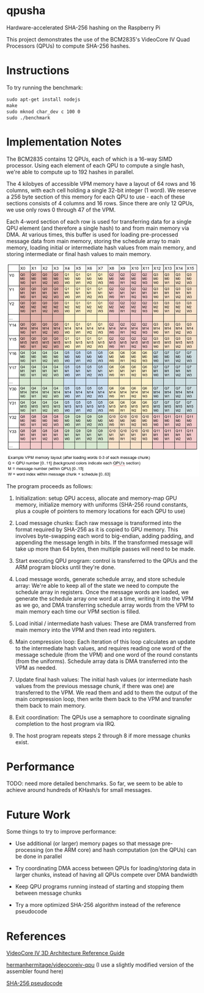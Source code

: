 qpusha
======

Hardware-accelerated SHA-256 hashing on the Raspberry Pi

This project demonstrates the use of the BCM2835's VideoCore IV Quad Processors
(QPUs) to compute SHA-256 hashes.

Instructions
============

To try running the benchmark:

    sudo apt-get install nodejs
    make
    sudo mknod char_dev c 100 0
    sudo ./benchmark

Implementation Notes
====================

The BCM2835 contains 12 QPUs, each of which is a 16-way SIMD processor. Using
each element of each QPU to compute a single hash, we're able to compute up to
192 hashes in parallel.

The 4 kilobyes of accessible VPM memory have a layout of 64 rows and 16
columns, with each cell holding a single 32-bit integer (1 word). We reserve a
256 byte section of this memory for each QPU to use - each of these sections
consists of 4 columns and 16 rows. Since there are only 12 QPUs, we use only
rows 0 through 47 of the VPM.

Each 4-word section of each row is used for transferring data for a single QPU
element (and therefore a single hash) to and from main memory via DMA. At
various times, this buffer is used for loading pre-processed message data from
main memory, storing the schedule array to main memory, loading initial or
intermediate hash values from main memory, and storing intermediate or final
hash values to main memory.

![VPM layout diagram](https://raw.githubusercontent.com/obijywk/qpusha/master/vpmlayout.png)

The program proceeds as follows:

 1. Initialization: setup QPU access, allocate and memory-map GPU memory,
    initialize memory with uniforms (SHA-256 round constants, plus a couple of
    pointers to memory locations for each QPU to use)

 2. Load message chunks: Each raw message is transformed into the format
    required by SHA-256 as it is copied to GPU memory. This involves
    byte-swapping each word to big-endian, adding padding, and appending the
    message length in bits. If the transformed message will take up more than
    64 bytes, then multiple passes will need to be made.

 3. Start executing QPU program: control is transferred to the QPUs and the ARM
    program blocks until they're done.

 4. Load message words, generate schedule array, and store schedule array:
    We're able to keep all of the state we need to compute the schedule array
    in registers. Once the message words are loaded, we generate the schedule
    array one word at a time, writing it into the VPM as we go, and DMA
    transferring schedule array words from the VPM to main memory each time our
    VPM section is filled.

 5. Load initial / intermediate hash values: These are DMA transferred from
    main memory into the VPM and then read into registers.

 6. Main compression loop: Each iteration of this loop calculates an update to
    the intermediate hash values, and requires reading one word of the message
    schedule (from the VPM) and one word of the round constants (from the
    uniforms). Schedule array data is DMA transferred into the VPM as needed.

 7. Update final hash values: The initial hash values (or intermediate hash
    values from the previous message chunk, if there was one) are transferred
    to the VPM. We read them and add to them the output of the main compression
    loop, then write them back to the VPM and transfer them back to main
    memory.

 8. Exit coordination: The QPUs use a semaphore to coordinate signaling
    completion to the host program via IRQ.

 9. The host program repeats steps 2 through 8 if more message chunks exist.

Performance
===========

TODO: need more detailed benchmarks. So far, we seem to be able to achieve
around hundreds of KHash/s for small messages.

Future Work
===========

Some things to try to improve performance:

 - Use additional (or larger) memory pages so that message pre-processing (on
   the ARM core) and hash computation (on the QPUs) can be done in parallel

 - Try coordinating DMA access between QPUs for loading/storing data in larger
   chunks, instead of having all QPUs compete over DMA bandwidth

 - Keep QPU programs running instead of starting and stopping them between
   message chunks

 - Try a more optimized SHA-256 algorithm instead of the reference pseudocode

References
==========

[VideoCore IV 3D Architecture Reference Guide](http://www.broadcom.com/docs/support/videocore/VideoCoreIV-AG100-R.pdf)

[hermanhermitage/videocoreiv-qpu](https://github.com/hermanhermitage/videocoreiv-qpu) (I use a slightly modified version of the assembler found here)

[SHA-256 pseudocode](http://en.wikipedia.org/wiki/SHA-2#Pseudocode)